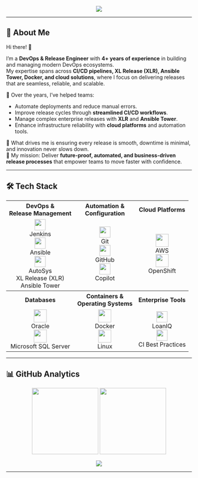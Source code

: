 <p align="center">
  <img src="https://capsule-render.vercel.app/api?type=waving&height=180&color=0:00F7FF,100:4B0082&text=Meraj%20Pathan&fontSize=48&fontColor=ffffff&fontAlignY=35" />
</p>

---

## 🌌 About Me  

Hi there! 👋  

I’m a **DevOps & Release Engineer** with **4+ years of experience** in building and managing modern DevOps ecosystems.  
My expertise spans across **CI/CD pipelines, XL Release (XLR), Ansible Tower, Docker, and cloud solutions**, where I focus on delivering releases that are seamless, reliable, and scalable.  

🔧 Over the years, I’ve helped teams:  
- Automate deployments and reduce manual errors.  
- Improve release cycles through **streamlined CI/CD workflows**.  
- Manage complex enterprise releases with **XLR** and **Ansible Tower**.  
- Enhance infrastructure reliability with **cloud platforms** and automation tools.  

🚀 What drives me is ensuring every release is smooth, downtime is minimal, and innovation never slows down.  
🎯 My mission: Deliver **future-proof, automated, and business-driven release processes** that empower teams to move faster with confidence.  


---
## 🛠️ Tech Stack

<table>
  <tr>
    <th align="center">DevOps &<br>Release Management</th>
    <th align="center">Automation &<br>Configuration</th>
    <th align="center">Cloud Platforms</th>
  </tr>
  <tr>
    <td align="center">
      <img src="https://cdn.jsdelivr.net/gh/devicons/devicon/icons/jenkins/jenkins-original.svg" height="30"/><br>Jenkins<br>
      <img src="https://img.icons8.com/color/48/ansible.png" height="30"/><br>Ansible<br>
      <img src="https://img.icons8.com/external-flat-juicy-fish/60/external-automation-devops-flat-flat-juicy-fish.png" height="30"/><br>AutoSys<br>
      XL Release (XLR)<br>
      Ansible Tower
    </td>
    <td align="center">
      <img src="https://cdn.jsdelivr.net/gh/devicons/devicon/icons/git/git-original.svg" height="30"/><br>Git<br>
      <img src="https://github.githubassets.com/images/modules/logos_page/GitHub-Mark.png" height="30"/><br>GitHub<br>
      <img src="https://img.icons8.com/?size=48&id=8qW6zV2HFhD2&format=png" height="30"/><br>Copilot
    </td>
    <td align="center">
      <img src="https://cdn.jsdelivr.net/gh/devicons/devicon/icons/amazonwebservices/amazonwebservices-original.svg" height="35"/><br>AWS<br>
      <img src="https://cdn.jsdelivr.net/gh/devicons/devicon/icons/openshift/openshift-original.svg" height="35"/><br>OpenShift
    </td>
  </tr>
  <tr>
    <th align="center">Databases</th>
    <th align="center">Containers &<br>Operating Systems</th>
    <th align="center">Enterprise Tools</th>
  </tr>
  <tr>
    <td align="center">
      <img src="https://cdn.jsdelivr.net/gh/devicons/devicon/icons/oracle/oracle-original.svg" height="35"/><br>Oracle<br>
      <img src="https://cdn.jsdelivr.net/gh/devicons/devicon/icons/microsoftsqlserver/microsoftsqlserver-plain.svg" height="35"/><br>Microsoft SQL Server
    </td>
    <td align="center">
      <img src="https://cdn.jsdelivr.net/gh/devicons/devicon/icons/docker/docker-original.svg" height="35"/><br>Docker<br>
      <img src="https://cdn.jsdelivr.net/gh/devicons/devicon/icons/linux/linux-original.svg" height="35"/><br>Linux
    </td>
    <td align="center">
      <img src="https://img.icons8.com/fluency/48/settings-3.png" height="30"/><br>LoanIQ<br>
      <img src="https://img.icons8.com/color/48/continuous-integration.png" height="30"/><br>CI Best Practices
    </td>
  </tr>
</table>


---

## 📊 GitHub Analytics

<p align="center">
  <img src="https://github-readme-stats.vercel.app/api?username=merajpathanAK&show_icons=true&theme=tokyonight&hide_border=true&bg_color=0D1117&border_radius=15&count_private=true" height="180" />
  <img src="https://github-readme-streak-stats.herokuapp.com?user=merajpathanAK&theme=tokyonight&hide_border=true&background=0D1117&border_radius=15" height="180" />
</p>

<p align="center">
  <img src="https://github-readme-activity-graph.vercel.app/graph?username=merajpathanAK&theme=react-dark&hide_border=true&bg_color=0D1117&radius=15" />
</p>


---




